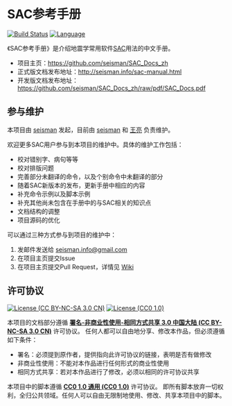 # SAC参考手册

[![Build Status](https://travis-ci.org/seisman/SAC_Docs_zh.svg?branch=master)](https://travis-ci.org/seisman/SAC_Docs_zh)
[![Language](https://img.shields.io/badge/Powered%20by-LaTeX-red.svg)](https://www.latex-project.org/)

《SAC参考手册》是介绍地震学常用软件[SAC](http://ds.iris.edu/ds/nodes/dmc/forms/sac/)用法的中文手册。

- 项目主页：https://github.com/seisman/SAC_Docs_zh
- 正式版文档发布地址：http://seisman.info/sac-manual.html
- 开发版文档发布地址：https://github.com/seisman/SAC_Docs_zh/raw/pdf/SAC_Docs.pdf

## 参与维护

本项目由 [seisman](https://github.com/seisman) 发起，目前由 [seisman](https://github.com/seisman) 
和 [王亮](https://github.com/PeterPanwl) 负责维护。

欢迎更多SAC用户参与到本项目的维护中。具体的维护工作包括：

- 校对错别字、病句等等
- 校对排版问题
- 完善部分未翻译的命令，以及个别命令中未翻译的部分
- 随着SAC新版本的发布，更新手册中相应的内容
- 补充命令示例以及脚本示例
- 补充其他尚未包含在手册中的与SAC相关的知识点
- 文档结构的调整
- 项目源码的优化

可以通过三种方式参与到项目的维护中：

1. 发邮件发送给 [seisman.info@gmail.com]()
2. 在项目主页提交Issue
3. 在项目主页提交Pull Request，详情见 [Wiki](https://github.com/seisman/SAC_Docs_zh/wiki)

## 许可协议

[![License (CC BY-NC-SA 3.0 CN)](https://img.shields.io/badge/license-CC%20BY--NC--SA%203.0%20CN-red.svg)](http://creativecommons.org/licenses/by-nc-sa/3.0/cn/)
[![License (CC0 1.0)](https://img.shields.io/badge/license-CC0%201.0-blue.svg)](https://creativecommons.org/publicdomain/zero/1.0/)

本项目的文档部分遵循 [**署名-非商业性使用-相同方式共享 3.0 中国大陆 (CC BY-NC-SA 3.0 CN)**](http://creativecommons.org/licenses/by-nc-sa/3.0/cn/) 许可协议。
任何人都可以自由地分享、修改本作品，但必须遵循如下条件：

- 署名：必须提到原作者，提供指向此许可协议的链接，表明是否有做修改
- 非商业性使用：不能对本作品进行任何形式的商业性使用
- 相同方式共享：若对本作品进行了修改，必须以相同的许可协议共享

本项目中的脚本遵循 [**CC0 1.0 通用 (CC0 1.0)**](https://creativecommons.org/publicdomain/zero/1.0/deed.zh) 许可协议。
即所有脚本放弃一切权利，全归公共领域。任何人可以自由无限制地使用、修改、共享本项目中的脚本。
